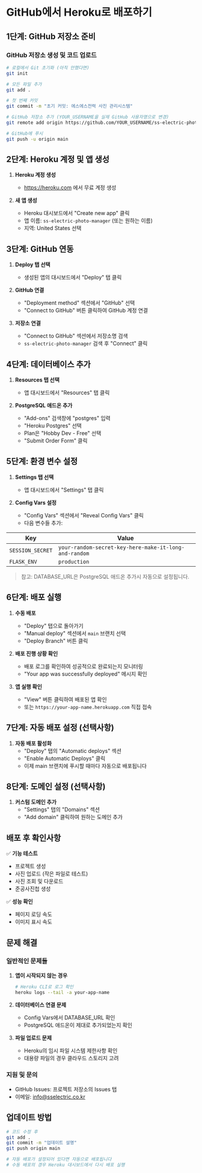 # GitHub에서 Heroku로 배포하기

## 1단계: GitHub 저장소 준비

### GitHub 저장소 생성 및 코드 업로드
```bash
# 로컬에서 Git 초기화 (아직 안했다면)
git init

# 모든 파일 추가
git add .

# 첫 번째 커밋
git commit -m "초기 커밋: 에스에스전력 사진 관리시스템"

# GitHub 저장소 추가 (YOUR_USERNAME을 실제 GitHub 사용자명으로 변경)
git remote add origin https://github.com/YOUR_USERNAME/ss-electric-photo-manager.git

# GitHub에 푸시
git push -u origin main
```

## 2단계: Heroku 계정 및 앱 생성

1. **Heroku 계정 생성**
   - https://heroku.com 에서 무료 계정 생성

2. **새 앱 생성**
   - Heroku 대시보드에서 "Create new app" 클릭
   - 앱 이름: `ss-electric-photo-manager` (또는 원하는 이름)
   - 지역: United States 선택

## 3단계: GitHub 연동

1. **Deploy 탭 선택**
   - 생성된 앱의 대시보드에서 "Deploy" 탭 클릭

2. **GitHub 연결**
   - "Deployment method" 섹션에서 "GitHub" 선택
   - "Connect to GitHub" 버튼 클릭하여 GitHub 계정 연결

3. **저장소 연결**
   - "Connect to GitHub" 섹션에서 저장소명 검색
   - `ss-electric-photo-manager` 검색 후 "Connect" 클릭

## 4단계: 데이터베이스 추가

1. **Resources 탭 선택**
   - 앱 대시보드에서 "Resources" 탭 클릭

2. **PostgreSQL 애드온 추가**
   - "Add-ons" 검색창에 "postgres" 입력
   - "Heroku Postgres" 선택
   - Plan은 "Hobby Dev - Free" 선택
   - "Submit Order Form" 클릭

## 5단계: 환경 변수 설정

1. **Settings 탭 선택**
   - 앱 대시보드에서 "Settings" 탭 클릭

2. **Config Vars 설정**
   - "Config Vars" 섹션에서 "Reveal Config Vars" 클릭
   - 다음 변수들 추가:

| Key | Value |
|-----|-------|
| `SESSION_SECRET` | `your-random-secret-key-here-make-it-long-and-random` |
| `FLASK_ENV` | `production` |

   > 참고: DATABASE_URL은 PostgreSQL 애드온 추가시 자동으로 설정됩니다.

## 6단계: 배포 실행

1. **수동 배포**
   - "Deploy" 탭으로 돌아가기
   - "Manual deploy" 섹션에서 `main` 브랜치 선택
   - "Deploy Branch" 버튼 클릭

2. **배포 진행 상황 확인**
   - 배포 로그를 확인하여 성공적으로 완료되는지 모니터링
   - "Your app was successfully deployed" 메시지 확인

3. **앱 실행 확인**
   - "View" 버튼 클릭하여 배포된 앱 확인
   - 또는 `https://your-app-name.herokuapp.com` 직접 접속

## 7단계: 자동 배포 설정 (선택사항)

1. **자동 배포 활성화**
   - "Deploy" 탭의 "Automatic deploys" 섹션
   - "Enable Automatic Deploys" 클릭
   - 이제 main 브랜치에 푸시할 때마다 자동으로 배포됩니다

## 8단계: 도메인 설정 (선택사항)

1. **커스텀 도메인 추가**
   - "Settings" 탭의 "Domains" 섹션
   - "Add domain" 클릭하여 원하는 도메인 추가

## 배포 후 확인사항

✅ **기능 테스트**
- 프로젝트 생성
- 사진 업로드 (작은 파일로 테스트)
- 사진 조회 및 다운로드
- 준공사진첩 생성

✅ **성능 확인**
- 페이지 로딩 속도
- 이미지 표시 속도

## 문제 해결

### 일반적인 문제들

1. **앱이 시작되지 않는 경우**
   ```bash
   # Heroku CLI로 로그 확인
   heroku logs --tail -a your-app-name
   ```

2. **데이터베이스 연결 문제**
   - Config Vars에서 DATABASE_URL 확인
   - PostgreSQL 애드온이 제대로 추가되었는지 확인

3. **파일 업로드 문제**
   - Heroku의 임시 파일 시스템 제한사항 확인
   - 대용량 파일의 경우 클라우드 스토리지 고려

### 지원 및 문의

- GitHub Issues: 프로젝트 저장소의 Issues 탭
- 이메일: info@sselectric.co.kr

## 업데이트 방법

```bash
# 코드 수정 후
git add .
git commit -m "업데이트 설명"
git push origin main

# 자동 배포가 설정되어 있다면 자동으로 배포됩니다
# 수동 배포의 경우 Heroku 대시보드에서 다시 배포 실행
```